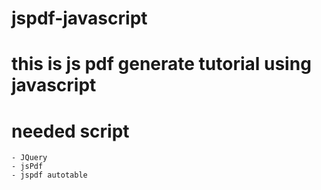# jspdf-javascript

# this is js pdf generate tutorial using javascript

# needed script
    - JQuery
    - jsPdf
    - jspdf autotable